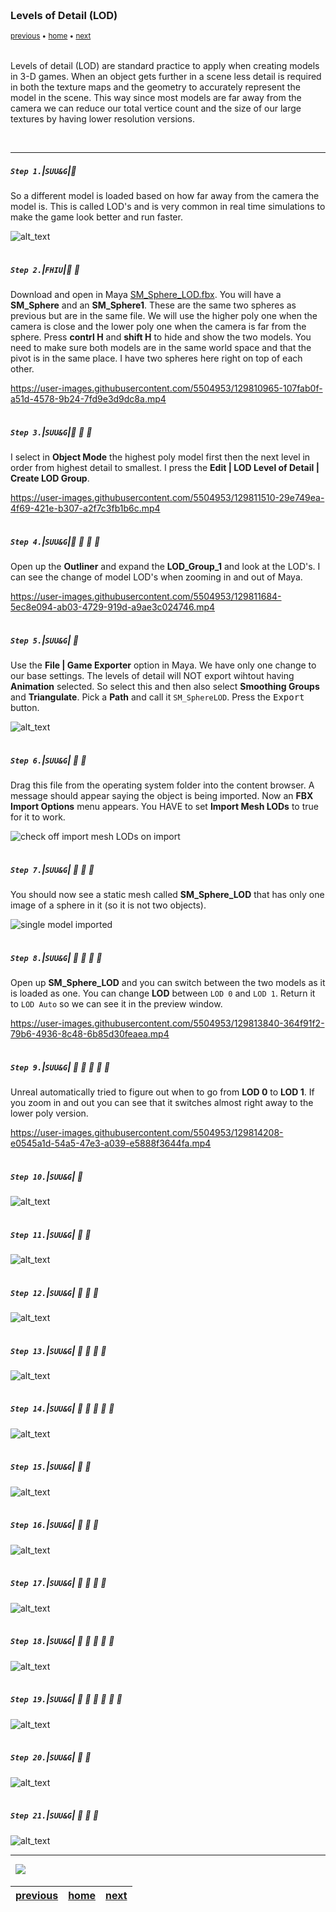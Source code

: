 <img src="https://via.placeholder.com/1000x4/45D7CA/45D7CA" alt="drawing" height="4px"/>

### Levels of Detail (LOD)

<sub>[previous](../bathtub-material/README.md#user-content-bathtub-test-material) • [home](../README.md#user-content-ue4-static-meshes) • [next](../)</sub>

<img src="https://via.placeholder.com/1000x4/45D7CA/45D7CA" alt="drawing" height="4px"/>

Levels of detail (LOD) are standard practice to apply when creating models in 3-D games. When an object gets further in a scene less detail is required in both the texture maps and the geometry to accurately represent the model in the scene. This way since most models are far away from the camera we can reduce our total vertice count and the size of our large textures by having lower resolution versions.

<br>

---


##### `Step 1.`\|`SUU&G`|:small_blue_diamond:

So a different model is loaded based on how far away from the camera the model is. This is called LOD's and is very common in real time simulations to make the game look better and run faster.

![alt_text](images/image_124.jpg)

<img src="https://via.placeholder.com/500x2/45D7CA/45D7CA" alt="drawing" height="2px" alt = ""/>

##### `Step 2.`\|`FHIU`|:small_blue_diamond: :small_blue_diamond: 

Download and open in Maya [SM_Sphere_LOD.fbx](../Assets/SM_Sphere_LOD.fbx). You will have a **SM_Sphere** and an **SM_Sphere1**.  These are the same two spheres as previous but are in the same file.  We will use the higher poly one when the camera is close and the lower poly one when the camera is far from the sphere.  Press **contrl H** and **shift H** to hide and show the two models.  You need to make sure both models are in the same world space and that the pivot is in the same place.  I have two spheres here right on top of each other.

https://user-images.githubusercontent.com/5504953/129810965-107fab0f-a51d-4578-9b24-7fd9e3d9dc8a.mp4

<img src="https://via.placeholder.com/500x2/45D7CA/45D7CA" alt="drawing" height="2px" alt = ""/>

##### `Step 3.`\|`SUU&G`|:small_blue_diamond: :small_blue_diamond: :small_blue_diamond:

I select in **Object Mode** the highest poly model first then the next level in order from highest detail to smallest.  I press the **Edit | LOD Level of Detail | Create LOD Group**.

https://user-images.githubusercontent.com/5504953/129811510-29e749ea-4f69-421e-b307-a2f7c3fb1b6c.mp4

<img src="https://via.placeholder.com/500x2/45D7CA/45D7CA" alt="drawing" height="2px" alt = ""/>

##### `Step 4.`\|`SUU&G`|:small_blue_diamond: :small_blue_diamond: :small_blue_diamond: :small_blue_diamond:

Open up the **Outliner** and expand the **LOD_Group_1** and look at the LOD's.  I can see the change of model LOD's when zooming in and out of Maya.

https://user-images.githubusercontent.com/5504953/129811684-5ec8e094-ab03-4729-919d-a9ae3c024746.mp4

<img src="https://via.placeholder.com/500x2/45D7CA/45D7CA" alt="drawing" height="2px" alt = ""/>

##### `Step 5.`\|`SUU&G`| :small_orange_diamond:

Use the **File | Game Exporter** option in Maya.  We have only one change to our base settings.  The levels of detail will NOT export wihtout having **Animation** selected.  So select this and then also select **Smoothing Groups** and **Triangulate**.  Pick a **Path** and call it `SM_SphereLOD`. Press the <kbd>Export</kbd> button.

![alt_text](images/ModelLOD.jpg)

<img src="https://via.placeholder.com/500x2/45D7CA/45D7CA" alt="drawing" height="2px" alt = ""/>

##### `Step 6.`\|`SUU&G`| :small_orange_diamond: :small_blue_diamond:

Drag this file from the operating system folder into the content browser. A message should appear saying the object is being imported. Now an **FBX Import Options** menu appears.    You HAVE to set **Import Mesh LODs** to true for it to work.
 
![check off import mesh LODs on import](images/ImportModel.jpg)

<img src="https://via.placeholder.com/500x2/45D7CA/45D7CA" alt="drawing" height="2px" alt = ""/>

##### `Step 7.`\|`SUU&G`| :small_orange_diamond: :small_blue_diamond: :small_blue_diamond:

You should now see a static mesh called **SM_Sphere_LOD** that has only one image of a sphere in it (so it is not two objects).

![single model imported](images/SingleModelImported.jpg)

<img src="https://via.placeholder.com/500x2/45D7CA/45D7CA" alt="drawing" height="2px" alt = ""/>

##### `Step 8.`\|`SUU&G`| :small_orange_diamond: :small_blue_diamond: :small_blue_diamond: :small_blue_diamond:

Open up **SM_Sphere_LOD** and you can switch between the two models as it is loaded as one. You can change **LOD** between `LOD 0` and `LOD 1`. Return it to `LOD Auto` so we can see it in the preview window.

https://user-images.githubusercontent.com/5504953/129813840-364f91f2-79b6-4936-8c48-6b85d30feaea.mp4

<img src="https://via.placeholder.com/500x2/45D7CA/45D7CA" alt="drawing" height="2px" alt = ""/>

##### `Step 9.`\|`SUU&G`| :small_orange_diamond: :small_blue_diamond: :small_blue_diamond: :small_blue_diamond: :small_blue_diamond:
Unreal automatically tried to figure out when to go from **LOD 0** to **LOD 1**. If you zoom in and out you can see that it switches almost right away to the lower poly version.

https://user-images.githubusercontent.com/5504953/129814208-e0545a1d-54a5-47e3-a039-e5888f3644fa.mp4

<img src="https://via.placeholder.com/500x2/45D7CA/45D7CA" alt="drawing" height="2px" alt = ""/>

##### `Step 10.`\|`SUU&G`| :large_blue_diamond:

![alt_text](images/.jpg)

<img src="https://via.placeholder.com/500x2/45D7CA/45D7CA" alt="drawing" height="2px" alt = ""/>

##### `Step 11.`\|`SUU&G`| :large_blue_diamond: :small_blue_diamond: 

![alt_text](images/.jpg)

<img src="https://via.placeholder.com/500x2/45D7CA/45D7CA" alt="drawing" height="2px" alt = ""/>


##### `Step 12.`\|`SUU&G`| :large_blue_diamond: :small_blue_diamond: :small_blue_diamond: 

![alt_text](images/.jpg)

<img src="https://via.placeholder.com/500x2/45D7CA/45D7CA" alt="drawing" height="2px" alt = ""/>

##### `Step 13.`\|`SUU&G`| :large_blue_diamond: :small_blue_diamond: :small_blue_diamond:  :small_blue_diamond: 

![alt_text](images/.jpg)

<img src="https://via.placeholder.com/500x2/45D7CA/45D7CA" alt="drawing" height="2px" alt = ""/>

##### `Step 14.`\|`SUU&G`| :large_blue_diamond: :small_blue_diamond: :small_blue_diamond: :small_blue_diamond:  :small_blue_diamond: 

![alt_text](images/.jpg)

<img src="https://via.placeholder.com/500x2/45D7CA/45D7CA" alt="drawing" height="2px" alt = ""/>

##### `Step 15.`\|`SUU&G`| :large_blue_diamond: :small_orange_diamond: 

![alt_text](images/.jpg)

<img src="https://via.placeholder.com/500x2/45D7CA/45D7CA" alt="drawing" height="2px" alt = ""/>

##### `Step 16.`\|`SUU&G`| :large_blue_diamond: :small_orange_diamond:   :small_blue_diamond: 

![alt_text](images/.jpg)

<img src="https://via.placeholder.com/500x2/45D7CA/45D7CA" alt="drawing" height="2px" alt = ""/>

##### `Step 17.`\|`SUU&G`| :large_blue_diamond: :small_orange_diamond: :small_blue_diamond: :small_blue_diamond:

![alt_text](images/.jpg)

<img src="https://via.placeholder.com/500x2/45D7CA/45D7CA" alt="drawing" height="2px" alt = ""/>

##### `Step 18.`\|`SUU&G`| :large_blue_diamond: :small_orange_diamond: :small_blue_diamond: :small_blue_diamond: :small_blue_diamond:

![alt_text](images/.jpg)

<img src="https://via.placeholder.com/500x2/45D7CA/45D7CA" alt="drawing" height="2px" alt = ""/>

##### `Step 19.`\|`SUU&G`| :large_blue_diamond: :small_orange_diamond: :small_blue_diamond: :small_blue_diamond: :small_blue_diamond: :small_blue_diamond:

![alt_text](images/.jpg)

<img src="https://via.placeholder.com/500x2/45D7CA/45D7CA" alt="drawing" height="2px" alt = ""/>

##### `Step 20.`\|`SUU&G`| :large_blue_diamond: :large_blue_diamond:

![alt_text](images/.jpg)

<img src="https://via.placeholder.com/500x2/45D7CA/45D7CA" alt="drawing" height="2px" alt = ""/>

##### `Step 21.`\|`SUU&G`| :large_blue_diamond: :large_blue_diamond: :small_blue_diamond:

![alt_text](images/.jpg)

___


<img src="https://via.placeholder.com/1000x4/dba81a/dba81a" alt="drawing" height="4px" alt = ""/>

<img src="https://via.placeholder.com/1000x100/45D7CA/000000/?text=Next Up - ADD NEXT TITLE">

<img src="https://via.placeholder.com/1000x4/dba81a/dba81a" alt="drawing" height="4px" alt = ""/>

| [previous](../bathtub-material/README.md#user-content-bathtub-test-material)| [home](../README.md#user-content-ue4-static-meshes) | [next](../)|
|---|---|---|
